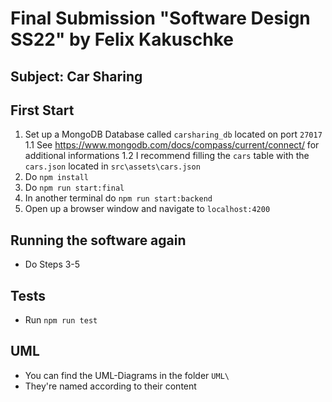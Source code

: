 # Final Submission "Software Design SS22" by Felix Kakuschke
## Subject: Car Sharing
## First Start
1. Set up a MongoDB Database called `carsharing_db` located on port `27017`
  1.1 See https://www.mongodb.com/docs/compass/current/connect/ for additional informations
  1.2 I recommend filling the `cars` table with the `cars.json` located in `src\assets\cars.json`
2. Do `npm install`
3. Do `npm run start:final`
4. In another terminal do `npm run start:backend`
5. Open up a browser window and navigate to `localhost:4200`

## Running the software again
* Do Steps 3-5
## Tests
* Run `npm run test`

## UML
* You can find the UML-Diagrams in the folder `UML\`
* They're named according to their content
